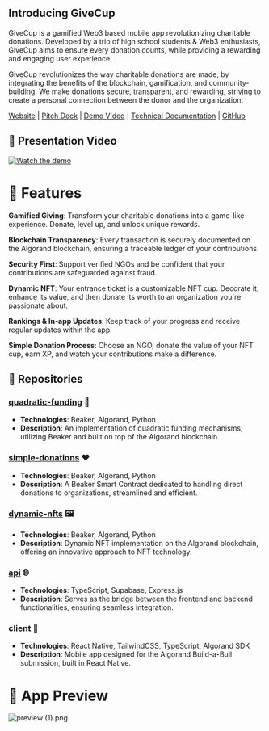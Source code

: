 ## Introducing GiveCup

GiveCup is a gamified Web3 based mobile app revolutionizing charitable donations. Developed by a trio of high school students & Web3 enthusiasts, GiveCup aims to ensure every donation counts, while providing a rewarding and engaging user experience.

GiveCup revolutionizes the way charitable donations are made, by integrating the benefits of the blockchain, gamification, and community-building. We make donations secure, transparent, and rewarding, striving to create a personal connection between the donor and the organization.

[Website](https://givecup.io) | [Pitch Deck](https://drive.google.com/file/d/1iOb9-4TW-yTz4TD-LgK6vqBQCCLGUSmK/view?usp=sharing) | [Demo Video](https://www.youtube.com/watch?v=3hRxI3Xmyhg) | [Technical Documentation](https://github.com/GiveCup/docs) | [GitHub](https://github.com/givecup-algorand)

## 🎥 Presentation Video
[![Watch the demo](https://img.youtube.com/vi/f6Cd2hSYgWM/0.jpg)](https://www.youtube.com/watch?v=3hRxI3Xmyhg)

# 🚀 Features
**Gamified Giving**: Transform your charitable donations into a game-like experience. Donate, level up, and unlock unique rewards.

**Blockchain Transparency**: Every transaction is securely documented on the Algorand blockchain, ensuring a traceable ledger of your contributions.

**Security First**: Support verified NGOs and be confident that your contributions are safeguarded against fraud.

**Dynamic NFT**: Your entrance ticket is a customizable NFT cup. Decorate it, enhance its value, and then donate its worth to an organization you're passionate about.

**Rankings & In-app Updates**: Keep track of your progress and receive regular updates within the app.

**Simple Donation Process**: Choose an NGO, donate the value of your NFT cup, earn XP, and watch your contributions make a difference.

## 📁 Repositories

### [quadratic-funding](https://github.com/orgs/givecup-algorand/quadratic-funding) 🔢
- **Technologies**: Beaker, Algorand, Python
- **Description**: An implementation of quadratic funding mechanisms, utilizing Beaker and built on top of the Algorand blockchain.

### [simple-donations](https://github.com/orgs/givecup-algorand/simple-donations) ❤️
- **Technologies**: Beaker, Algorand, Python
- **Description**: A Beaker Smart Contract dedicated to handling direct donations to organizations, streamlined and efficient.

### [dynamic-nfts](https://github.com/orgs/givecup-algorand/dynamic-nfts) 🖼️
- **Technologies**: Beaker, Algorand, Python
- **Description**: Dynamic NFT implementation on the Algorand blockchain, offering an innovative approach to NFT technology.

### [api](https://github.com/orgs/givecup-algorand/api) 🌐
- **Technologies**: TypeScript, Supabase, Express.js
- **Description**: Serves as the bridge between the frontend and backend functionalities, ensuring seamless integration.

### [client](https://github.com/orgs/givecup-algorand/client) 📱
- **Technologies**: React Native, TailwindCSS, TypeScript, Algorand SDK
- **Description**: Mobile app designed for the Algorand Build-a-Bull submission, built in React Native.


# 📱 App Preview 
![preview (1).png](https://cdn.dorahacks.io/static/files/18bcdf2833b560b779ad6a649d6a1e99.png)
